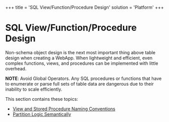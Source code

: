 +++
title = 'SQL View/Function/Procedure Design'
solution = 'Platform'
+++

# SQL View/Function/Procedure Design

Non-schema object design is the next most important thing above table
design when creating a WebApp. When lightweight and efficient, even
complex functions, views, and procedures can be implemented with little
overhead.

<span style="font-weight: bold;">NOTE</span>: Avoid Global Operators.
Any SQL procedures or functions that have to enumerate or parse full
sets of table data are dangerous due to their inability to scale
efficiently.

This section contains these topics:

  - [View and Stored Procedure Naming
    Conventions](View_and_Stored_Procedure_Naming_Conventions.htm)
  - [Partition Logic Semantically](Partition_Logic_Semantically.htm)
